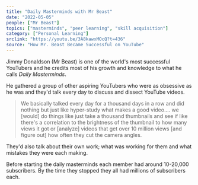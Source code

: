 ```yaml
---
title: "Daily Masterminds with Mr Beast"
date: "2022-05-05"
people: ["Mr Beast"]
topics: ["masterminds", "peer learning", "skill acquisition"]
category: ["Personal Learning"]
srclink: "https://youtu.be/3A8kawxMOcQ?t=436"
source: "How Mr. Beast Became Successful on YouTube"
---
```


Jimmy Donaldson (Mr Beast) is one of the world's most successful YouTubers and he credits most of his growth and knowledge to what he calls *Daily Masterminds*. 

He gathered a group of other aspiring YouTubers who were as obsessive as he was and they'd talk every day to discuss and dissect YouTube videos.

>We basically talked every day for a thousand days in a row and did nothing but just like hyper-study what makes a good video.... we [would] do things like just take a thousand thumbnails and see if like there's a correlation to the brightness of the thumbnail to how many views it got or [analyze] videos that get over 10 million views [and figure out] how often they cut the camera angles.

They'd also talk about their own work; what was working for them and what mistakes they were each making.

Before starting the daily masterminds each member had around 10-20,000 subscribers. By the time they stopped they all had millions of subscribers each.